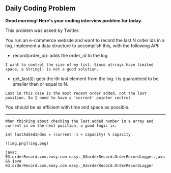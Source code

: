 ## Daily Coding Problem

**Good morning! Here's your coding interview problem for today.**

This problem was asked by Twitter.

You run an e-commerce website and want to record the last N order ids in a log. Implement a data structure to accomplish this, with the following API:

- record(order_id): adds the order_id to the log
    
`I want to control the size of my list. Since atrrays have limited space, a String[] is not a good solution.`

- get_last(i): gets the ith last element from the log. i is guaranteed to be smaller than or equal to N.
    
`Last in this case is the most recent order added, not the last position. So I need to have a 'current' pointer control`

You should be as efficient with time and space as possible.

-----------

```
When thinking about checking the last added number in a array and current is on the next position, a good logic is:

int lastAddedIndex = (current -1 + capacity) % capacity

![img.png](img.png)
```


```
javac 03.orderRecord.com.easy.com.easy._03orderRecord.OrderRecordLogger.java && java 03.orderRecord.com.easy.com.easy._03orderRecord.OrderRecordLogger
```